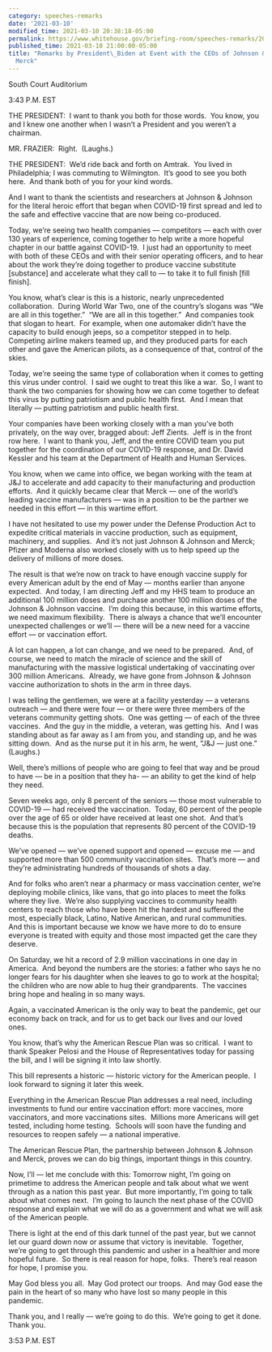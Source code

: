 ```yaml
---
category: speeches-remarks
date: '2021-03-10'
modified_time: 2021-03-10 20:38:18-05:00
permalink: https://www.whitehouse.gov/briefing-room/speeches-remarks/2021/03/10/remarks-by-president-biden-at-event-with-the-ceos-of-johnson-johnson-and-merck/
published_time: 2021-03-10 21:00:00-05:00
title: "Remarks by President\_Biden at Event with the CEOs of Johnson & Johnson and\_\
  Merck"
---
```

 
South Court Auditorium

3:43 P.M. EST

THE PRESIDENT:  I want to thank you both for those words.  You know, you
and I knew one another when I wasn’t a President and you weren’t a
chairman.

MR. FRAZIER:  Right.  (Laughs.)

THE PRESIDENT:  We’d ride back and forth on Amtrak.  You lived in
Philadelphia; I was commuting to Wilmington.  It’s good to see you both
here.  And thank both of you for your kind words.

And I want to thank the scientists and researchers at Johnson & Johnson
for the literal heroic effort that began when COVID-19 first spread and
led to the safe and effective vaccine that are now being co-produced. 

Today, we’re seeing two health companies — competitors — each with over
130 years of experience, coming together to help write a more hopeful
chapter in our battle against COVID-19.  I just had an opportunity to
meet with both of these CEOs and with their senior operating officers,
and to hear about the work they’re doing together to produce vaccine
substitute \[substance\] and accelerate what they call to — to take it
to full finish \[fill finish\].

You know, what’s clear is this is a historic, nearly unprecedented
collaboration.  During World War Two, one of the country’s slogans was
“We are all in this together.”  “We are all in this together.”  And
companies took that slogan to heart.  For example, when one automaker
didn’t have the capacity to build enough jeeps, so a competitor stepped
in to help.  Competing airline makers teamed up, and they produced parts
for each other and gave the American pilots, as a consequence of that,
control of the skies.

Today, we’re seeing the same type of collaboration when it comes to
getting this virus under control.  I said we ought to treat this like a
war.  So, I want to thank the two companies for showing how we can come
together to defeat this virus by putting patriotism and public health
first.  And I mean that literally — putting patriotism and public health
first.

Your companies have been working closely with a man you’ve both
privately, on the way over, bragged about: Jeff Zients.  Jeff is in the
front row here.  I want to thank you, Jeff, and the entire COVID team
you put together for the coordination of our COVID-19 response, and Dr.
David Kessler and his team at the Department of Health and Human
Services.

You know, when we came into office, we began working with the team at
J&J to accelerate and add capacity to their manufacturing and production
efforts.  And it quickly became clear that Merck — one of the world’s
leading vaccine manufacturers — was in a position to be the partner we
needed in this effort — in this wartime effort.

I have not hesitated to use my power under the Defense Production Act to
expedite critical materials in vaccine production, such as equipment,
machinery, and supplies.  And it’s not just Johnson & Johnson and Merck;
Pfizer and Moderna also worked closely with us to help speed up the
delivery of millions of more doses. 

The result is that we’re now on track to have enough vaccine supply for
every American adult by the end of May — months earlier than anyone
expected.  And today, I am directing Jeff and my HHS team to produce an
additional 100 million doses and purchase another 100 million doses of
the Johnson & Johnson vaccine.  I’m doing this because, in this wartime
efforts, we need maximum flexibility.  There is always a chance that
we’ll encounter unexpected challenges or we’ll — there will be a new
need for a vaccine effort — or vaccination effort. 

A lot can happen, a lot can change, and we need to be prepared.  And, of
course, we need to match the miracle of science and the skill of
manufacturing with the massive logistical undertaking of vaccinating
over 300 million Americans.  Already, we have gone from Johnson &
Johnson vaccine authorization to shots in the arm in three days. 

I was telling the gentlemen, we were at a facility yesterday — a
veterans outreach — and there were four — or there were three members of
the veterans community getting shots.  One was getting — of each of the
three vaccines.  And the guy in the middle, a veteran, was getting his. 
And I was standing about as far away as I am from you, and standing up,
and he was sitting down.  And as the nurse put it in his arm, he went,
“J&J — just one.”  (Laughs.)

Well, there’s millions of people who are going to feel that way and be
proud to have — be in a position that they ha- — an ability to get the
kind of help they need.

Seven weeks ago, only 8 percent of the seniors — those most vulnerable
to COVID-19 — had received the vaccination.  Today, 60 percent of the
people over the age of 65 or older have received at least one shot.  And
that’s because this is the population that represents 80 percent of the
COVID-19 deaths. 

We’ve opened — we’ve opened support and opened — excuse me — and
supported more than 500 community vaccination sites.  That’s more — and
they’re administrating hundreds of thousands of shots a day. 

And for folks who aren’t near a pharmacy or mass vaccination center,
we’re deploying mobile clinics, like vans, that go into places to meet
the folks where they live.  We’re also supplying vaccines to community
health centers to reach those who have been hit the hardest and suffered
the most, especially black, Latino, Native American, and rural
communities.  And this is important because we know we have more to do
to ensure everyone is treated with equity and those most impacted get
the care they deserve.

On Saturday, we hit a record of 2.9 million vaccinations in one day in
America.  And beyond the numbers are the stories: a father who says he
no longer fears for his daughter when she leaves to go to work at the
hospital; the children who are now able to hug their grandparents.  The
vaccines bring hope and healing in so many ways. 

Again, a vaccinated American is the only way to beat the pandemic, get
our economy back on track, and for us to get back our lives and our
loved ones. 

You know, that’s why the American Rescue Plan was so critical.  I want
to thank Speaker Pelosi and the House of Representatives today for
passing the bill, and I will be signing it into law shortly. 

This bill represents a historic — historic victory for the American
people.  I look forward to signing it later this week. 

Everything in the American Rescue Plan addresses a real need, including
investments to fund our entire vaccination effort: more vaccines, more
vaccinators, and more vaccinations sites.  Millions more Americans will
get tested, including home testing.  Schools will soon have the funding
and resources to reopen safely — a national imperative.

The American Rescue Plan, the partnership between Johnson & Johnson and
Merck, proves we can do big things, important things in this country. 

Now, I’ll — let me conclude with this: Tomorrow night, I’m going on
primetime to address the American people and talk about what we went
through as a nation this past year.  But more importantly, I’m going to
talk about what comes next.  I’m going to launch the next phase of the
COVID response and explain what we will do as a government and what we
will ask of the American people. 

There is light at the end of this dark tunnel of the past year, but we
cannot let our guard down now or assume that victory is inevitable. 
Together, we’re going to get through this pandemic and usher in a
healthier and more hopeful future.  So there is real reason for hope,
folks.  There’s real reason for hope, I promise you. 

May God bless you all.  May God protect our troops.  And may God ease
the pain in the heart of so many who have lost so many people in this
pandemic. 

Thank you, and I really — we’re going to do this.  We’re going to get it
done.  Thank you.

3:53 P.M. EST
